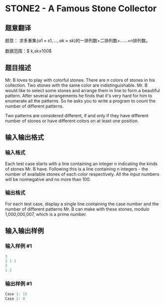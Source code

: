 # STONE2 - A Famous Stone Collector

## 题意翻译

题意： 求多重集$\{a1×s1,...,ak×sk\}$的一排列数+二排列数+……+n排列数。

数据范围：$ k,sk≤100$

## 题目描述

Mr. B loves to play with colorful stones. There are n colors of stones in his collection. Two stones with the same color are indistinguishable. Mr. B would like to select some stones and arrange them in line to form a beautiful pattern. After several arrangements he finds that it's very hard for him to enumerate all the patterns. So he asks you to write a program to count the number of different patterns.

Two patterns are considered different, if and only if they have different number of stones or have different colors on at least one position.

## 输入输出格式

### 输入格式

Each test case starts with a line containing an integer n indicating the kinds of stones Mr. B have. Following this is a line containing n integers - the number of available stones of each color respectively. All the input numbers will be nonnegative and no more than 100.

### 输出格式

For each test case, display a single line containing the case number and the number of different patterns Mr. B can make with these stones, modulo 1,000,000,007, which is a prime number.

## 输入输出样例

### 输入样例 #1

```cpp
3
1 1 1
2
1 2
```


### 输出样例 #1

```cpp
Case 1: 15
Case 2: 8
```


